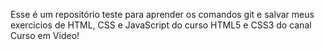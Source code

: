 Esse é um repositório teste para aprender os comandos git e salvar meus exercicios de HTML, CSS e JavaScript do curso HTML5 e CSS3 do canal Curso em Video!
